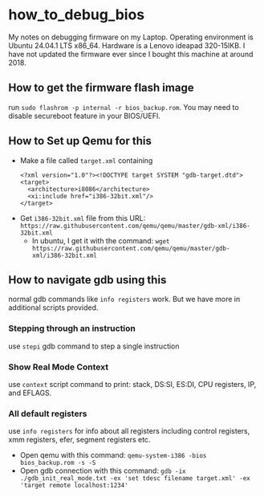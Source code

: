 # how_to_debug_bios
My notes on debugging firmware on my Laptop. Operating environment is Ubuntu 24.04.1 LTS x86_64. Hardware is a Lenovo ideapad 320-15IKB. I have not updated the firmware ever since I bought this machine at around 2018.


## How to get the firmware flash image
run `sudo flashrom -p internal -r bios_backup.rom`. You may need to disable secureboot feature in your BIOS/UEFI.

## How to Set up Qemu for this
- Make a file called `target.xml` containing
  ```
  <?xml version="1.0"?><!DOCTYPE target SYSTEM "gdb-target.dtd">
  <target>
    <architecture>i8086</architecture>
    <xi:include href="i386-32bit.xml"/>
  </target>
  ```
- Get `i386-32bit.xml` file from this URL: `https://raw.githubusercontent.com/qemu/qemu/master/gdb-xml/i386-32bit.xml`
  - In ubuntu, I get it with the command: `wget https://raw.githubusercontent.com/qemu/qemu/master/gdb-xml/i386-32bit.xml`
 
## How to navigate gdb using this
normal gdb commands like `info registers` work. But we have more in additional scripts provided.
### Stepping through an instruction
use `stepi` gdb command to step a single instruction
### Show Real Mode Context
use `context` script command to print: stack, DS:SI, ES:DI, CPU registers, IP, and EFLAGS.
### All default registers
use `info registers` for info about all registers including control registers, xmm registers, efer, segment registers etc.

- Open qemu with this command: `qemu-system-i386 -bios bios_backup.rom -s -S`
- Open gdb connection with this command: `gdb -ix ./gdb_init_real_mode.txt -ex 'set tdesc filename target.xml' -ex 'target remote localhost:1234'`
